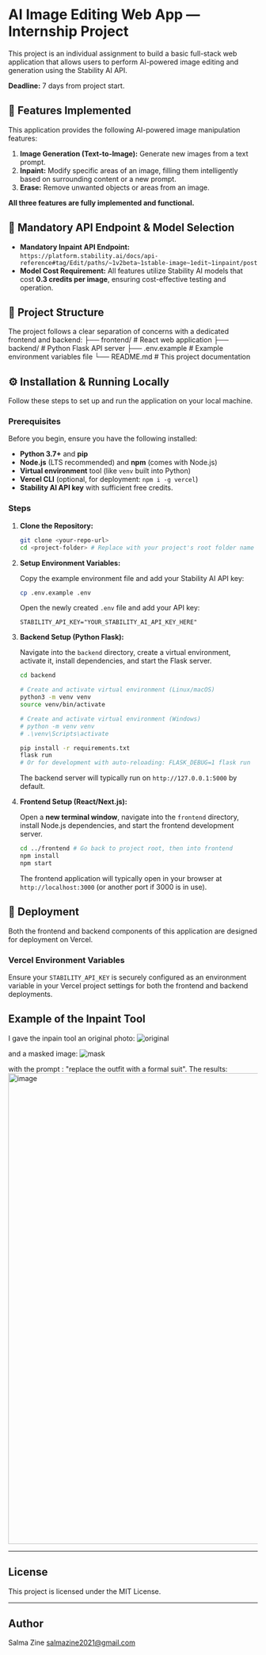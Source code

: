 # AI Image Editing Web App — Internship Project

This project is an individual assignment to build a basic full-stack web application that allows users to perform AI-powered image editing and generation using the Stability AI API.

**Deadline:** 7 days from project start.

## 🚀 Features Implemented

This application provides the following AI-powered image manipulation features:

1.  **Image Generation (Text-to-Image):** Generate new images from a text prompt.
2.  **Inpaint:** Modify specific areas of an image, filling them intelligently based on surrounding content or a new prompt.
3.  **Erase:** Remove unwanted objects or areas from an image.

**All three features are fully implemented and functional.**

## 🎯 Mandatory API Endpoint & Model Selection

* **Mandatory Inpaint API Endpoint:**
    `https://platform.stability.ai/docs/api-reference#tag/Edit/paths/~1v2beta~1stable-image~1edit~1inpaint/post`
* **Model Cost Requirement:** All features utilize Stability AI models that cost **0.3 credits per image**, ensuring cost-effective testing and operation.

## 📁 Project Structure

The project follows a clear separation of concerns with a dedicated frontend and backend:
├── frontend/             # React web application
├── backend/              # Python Flask API server
├── .env.example          # Example environment variables file
└── README.md             # This project documentation

## ⚙️ Installation & Running Locally

Follow these steps to set up and run the application on your local machine.

### Prerequisites

Before you begin, ensure you have the following installed:

* **Python 3.7+** and **pip**
* **Node.js** (LTS recommended) and **npm** (comes with Node.js)
* **Virtual environment** tool (like `venv` built into Python)
* **Vercel CLI** (optional, for deployment: `npm i -g vercel`)
* **Stability AI API key** with sufficient free credits.

### Steps

1.  **Clone the Repository:**

    ```bash
    git clone <your-repo-url>
    cd <project-folder> # Replace with your project's root folder name
    ```

2.  **Setup Environment Variables:**

    Copy the example environment file and add your Stability AI API key:

    ```bash
    cp .env.example .env
    ```

    Open the newly created `.env` file and add your API key:

    ```
    STABILITY_API_KEY="YOUR_STABILITY_AI_API_KEY_HERE"
    ```

3.  **Backend Setup (Python Flask):**

    Navigate into the `backend` directory, create a virtual environment, activate it, install dependencies, and start the Flask server.

    ```bash
    cd backend

    # Create and activate virtual environment (Linux/macOS)
    python3 -m venv venv
    source venv/bin/activate

    # Create and activate virtual environment (Windows)
    # python -m venv venv
    # .\venv\Scripts\activate

    pip install -r requirements.txt
    flask run
    # Or for development with auto-reloading: FLASK_DEBUG=1 flask run
    ```
    The backend server will typically run on `http://127.0.0.1:5000` by default.

4.  **Frontend Setup (React/Next.js):**

    Open a **new terminal window**, navigate into the `frontend` directory, install Node.js dependencies, and start the frontend development server.

    ```bash
    cd ../frontend # Go back to project root, then into frontend
    npm install
    npm start
    ```
    The frontend application will typically open in your browser at `http://localhost:3000` (or another port if 3000 is in use).

## 🚀 Deployment

Both the frontend and backend components of this application are designed for deployment on Vercel.

### Vercel Environment Variables

Ensure your `STABILITY_API_KEY` is securely configured as an environment variable in your Vercel project settings for both the frontend and backend deployments.

## Example of the Inpaint Tool

I gave the inpain tool an original photo:
![original](https://github.com/user-attachments/assets/22cb69a0-1b37-44a5-8b98-0ad99bb690a8)

and a masked image:
![mask](https://github.com/user-attachments/assets/932d420b-d653-40f9-9a72-3ff12fc8939e)

with the prompt : "replace the outfit with a formal suit". The results:
<img width="949" alt="image" src="https://github.com/user-attachments/assets/c9125d82-1aba-43ba-beae-50ca2a8294bc" />



---

## License
This project is licensed under the MIT License.

---
## Author
Salma Zine
salmazine2021@gmail.com

